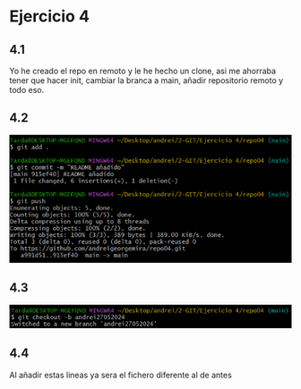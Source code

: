 # Ejercicio 4

## 4.1
Yo he creado el repo en remoto y le he hecho un clone, asi me ahorraba tener que hacer init, cambiar la branca a main, añadir repositorio remoto y todo eso.

## 4.2 
![alt text](img/image.png)

## 4.3
![alt text](img/image2.png)

## 4.4
Al añadir estas lineas ya sera el fichero diferente al de antes